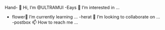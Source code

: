 Hand- 👋 Hi, I’m @ULTRAMUI
-Eays 👀 I’m interested in ...
- flower🌱 I’m currently learning ...
-herat 💞️ I’m looking to collaborate on ...
-postbox 📫 How to reach me ...

<!---
ULTRAMUI/ULTRAMUI is a ✨ special ✨ repository because its `README.md` (this file) appears on your GitHub profile.
You can click the Preview link to take a look at your changes.
--->
